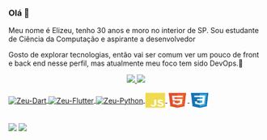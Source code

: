 ### Olá 👋


Meu nome é Elizeu, tenho 30 anos e moro no interior de SP. Sou estudante de Ciência da Computação e aspirante a desenvolvedor

Gosto de explorar tecnologias, então vai ser comum ver um pouco de front e back end nesse perfil, mas atualmente meu foco tem sido DevOps.👾

<div align="center">
  <a href="https://github.com/elizeurjr">
  <img height="180em" src="https://github-readme-stats.vercel.app/api?username=elizeurjr&show_icons=true&theme=algolia&include_all_commits=true&count_private=true"/>
  <img height="180em" src="https://github-readme-stats.vercel.app/api/top-langs/?username=elizeurjr&layout=compact&langs_count=7&theme=algolia"/>
</div>
  
<div style="display: inline_block"><br>
  <img align="center" alt="Zeu-Dart" height="30" width="40" src="https://cdn.jsdelivr.net/gh/devicons/devicon/icons/dart/dart-original.svg" />
  <img align="center" alt="Zeu-Flutter" height="30" width="40" src="https://cdn.jsdelivr.net/gh/devicons/devicon/icons/flutter/flutter-original.svg">
  <img align="center" alt="Zeu-Python" height="30" width="40" src="https://cdn.jsdelivr.net/gh/devicons/devicon/icons/python/python-original.svg" />
  <img align="center" alt="Zeu-Js" height="30" width="40" src="https://raw.githubusercontent.com/devicons/devicon/master/icons/javascript/javascript-plain.svg">
  <img align="center" alt="Zeu-HTML" height="30" width="40" src="https://raw.githubusercontent.com/devicons/devicon/master/icons/html5/html5-original.svg">
  <img align="center" alt="Zeu-CSS" height="30" width="40" src="https://raw.githubusercontent.com/devicons/devicon/master/icons/css3/css3-original.svg">
</div>
  
  ##
  
  <div> 

  <a href = "mailto:elizeuribeiroo@gmail.com"><img src="https://img.shields.io/badge/-Gmail-%23333?style=for-the-badge&logo=gmail&logoColor=white" target="_blank"></a>
  <a href="https://www.linkedin.com/in/elizeuribeiroo1994/" target="_blank"><img src="https://img.shields.io/badge/-LinkedIn-%230077B5?style=for-the-badge&logo=linkedin&logoColor=white" target="_blank"></a> 
 
  
</div>
